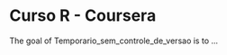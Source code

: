 
# Curso R - Coursera

<!-- badges: start -->
<!-- badges: end -->

The goal of Temporario_sem_controle_de_versao is to ...

